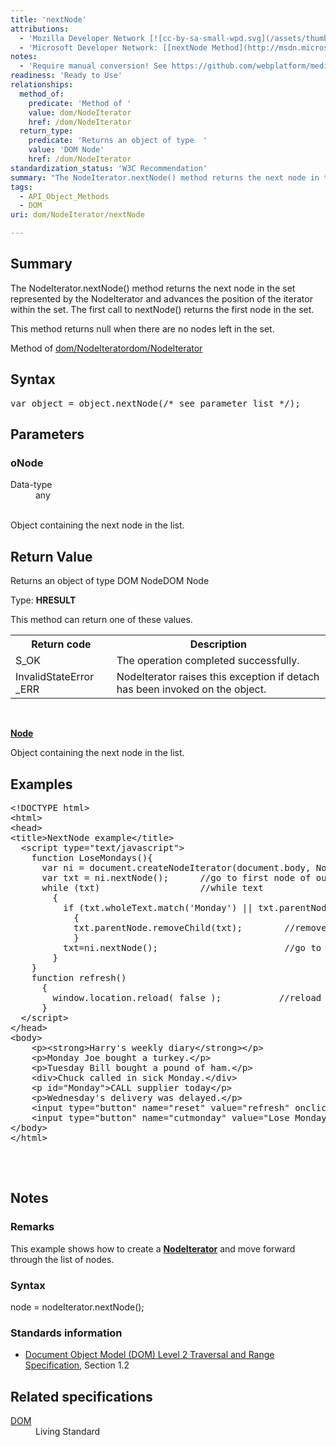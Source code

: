 ```yaml
---
title: 'nextNode'
attributions:
  - 'Mozilla Developer Network [![cc-by-sa-small-wpd.svg](/assets/thumb/8/8c/cc-by-sa-small-wpd.svg/120px-cc-by-sa-small-wpd.svg.png)](http://creativecommons.org/licenses/by-sa/3.0/us/): [[NodeIterator.nextNode](https://developer.mozilla.org/en-US/docs/Web/API/NodeIterator.nextNode) Article]'
  - 'Microsoft Developer Network: [[nextNode Method](http://msdn.microsoft.com/en-us/library/ie/ff975281(v=vs.85).aspx) Article]'
notes:
  - 'Require manual conversion! See https://github.com/webplatform/mediawiki-conversion/issues/24'
readiness: 'Ready to Use'
relationships:
  method_of:
    predicate: 'Method of '
    value: dom/NodeIterator
    href: /dom/NodeIterator
  return_type:
    predicate: 'Returns an object of type  '
    value: 'DOM Node'
    href: /dom/NodeIterator
standardization_status: 'W3C Recommendation'
summary: "The NodeIterator.nextNode() method returns the next node in the set represented by the NodeIterator and advances the position of the iterator within the set.  The first call to nextNode() returns the first node in the set.\n"
tags:
  - API_Object_Methods
  - DOM
uri: dom/NodeIterator/nextNode

---
```

<p>
</p>
<h2>Summary</h2>
<p>The NodeIterator.nextNode() method returns the next node in the set represented by the NodeIterator and advances the position of the iterator within the set.  The first call to nextNode() returns the first node in the set.
</p><p>This method returns null when there are no nodes left in the set.

</p><p>Method of <a href="/dom/NodeIterator">dom/NodeIterator</a><a href="/dom/NodeIterator">dom/NodeIterator</a>
</p>
<h2>Syntax</h2>
<pre class="js">
var object = object.nextNode(/* see parameter list */);
</pre>
<h2>Parameters</h2>
<h3>oNode</h3>
<dl><dt> Data-type</dt>
<dd> any</dd></dl><p><br/>
Object containing
the next node in the list.
</p>
<h2>Return Value</h2>
<p>Returns an object of type  DOM NodeDOM Node
</p><p>Type: <b>HRESULT</b>
</p><p>This method can return one of these values.
</p>
<table class="wikitable"><tr><th>Return code
</th>
<th>Description
</th></tr><tr><td>S_OK
</td>
<td>The operation completed successfully.
</td></tr><tr><td>InvalidStateError _ERR
</td>
<td>NodeIterator raises this exception if detach has been invoked on the object.
</td></tr></table><p> 
</p><p><a href="/dom/Node"><b>Node</b></a>
</p><p>Object containing
the next node in the list.
</p>
<h2>Examples</h2>
<div class="example">
<pre class="html">
&lt;!DOCTYPE html&gt;
&lt;html&gt;
&lt;head&gt;
&lt;title&gt;NextNode example&lt;/title&gt;
  &lt;script type="text/javascript"&gt;
    function LoseMondays(){
	  var ni = document.createNodeIterator(document.body, NodeFilter.SHOW_TEXT, null, false);
      var txt = ni.nextNode();      //go to first node of our NodeIterator
      while (txt)                   //while text
        {
          if (txt.wholeText.match('Monday') || txt.parentNode.getAttribute('id') == 'Monday')
            {
            txt.parentNode.removeChild(txt);        //remove monday's activity
            }
          txt=ni.nextNode();                        //go to next node
        }
    }
    function refresh()                 
      {
        window.location.reload( false );           //reload our page
      }
  &lt;/script&gt;
&lt;/head&gt;
&lt;body&gt;
    &lt;p&gt;&lt;strong&gt;Harry's weekly diary&lt;/strong&gt;&lt;/p&gt;
    &lt;p&gt;Monday Joe bought a turkey.&lt;/p&gt;
    &lt;p&gt;Tuesday Bill bought a pound of ham.&lt;/p&gt;
    &lt;div&gt;Chuck called in sick Monday.&lt;/div&gt;
    &lt;p id="Monday"&gt;CALL supplier today&lt;/p&gt;
    &lt;p&gt;Wednesday's delivery was delayed.&lt;/p&gt;
    &lt;input type="button" name="reset" value="refresh" onclick="refresh()"/&gt;
    &lt;input type="button" name="cutmonday" value="Lose Mondays" onclick="LoseMondays()"/&gt;
&lt;/body&gt;
&lt;/html&gt;

</pre>
<p><br/></p>
</div>
<h2>Notes</h2>
<h3>Remarks</h3>
<p>This example shows how to create a <a href="/dom/NodeIterator"><b>NodeIterator</b></a> and move forward through the list of nodes.
</p>
<h3>Syntax</h3>
<p>node = nodeIterator.nextNode();
</p>
<h3>Standards information</h3>
<ul><li><a rel="nofollow" class="external text" href="http://go.microsoft.com/fwlink/p/?linkid=182712">Document Object Model (DOM) Level 2 Traversal and Range Specification</a>, Section 1.2</li></ul><h2>Related specifications</h2>

<dl><dt><a rel="nofollow" class="external text" href="http://dom.spec.whatwg.org/#dom-nodeiterator-nextnode">DOM</a></dt>
  <dd>Living Standard</dd>
</dl>
